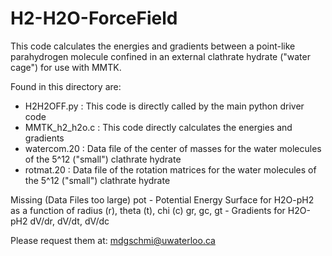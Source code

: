 # H2-H2O-ForceField
This code calculates the energies and gradients between a point-like parahydrogen molecule confined in an external clathrate hydrate ("water cage") for use with MMTK.

Found in this directory are:
- H2H2OFF.py : This code is directly called by the main python driver code
- MMTK_h2_h2o.c : This code directly calculates the energies and gradients
- watercom.20 : Data file of the center of masses for the water molecules of the 5^12 ("small") clathrate hydrate
- rotmat.20 : Data file of the rotation matrices for the water molecules of the 5^12 ("small") clathrate hydrate

Missing (Data Files too large)
pot - Potential Energy Surface for H2O-pH2 as a function of radius (r), theta (t), chi (c)
gr, gc, gt - Gradients for H2O-pH2 dV/dr, dV/dt, dV/dc

Please request them at: mdgschmi@uwaterloo.ca
